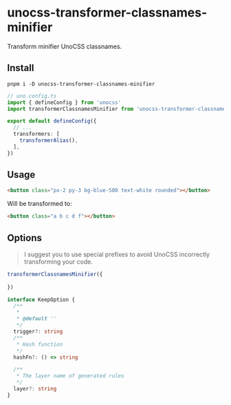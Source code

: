 # unocss-transformer-classnames-minifier

Transform minifier UnoCSS classnames.

## Install
```shell
pnpm i -D unocss-transformer-classnames-minifier
```

```ts
// uno.config.ts
import { defineConfig } from 'unocss'
import transformerClassnamesMinifier from 'unocss-transformer-classnames-minifier'

export default defineConfig({
  // ...
  transformers: [
    transformerAlias(),
  ],
})
```

## Usage

```html
<button class="px-2 py-3 bg-blue-500 text-white rounded"></button>
```

Will be transformed to:

```html
<button class="a b c d f"></button>
```

## Options

> I suggest you to use special prefixes to avoid UnoCSS incorrectly transforming your code.

```ts
transformerClassnamesMinifier({
 
})

interface KeepOption {
  /**
   * 
   * @default ''
   */
  trigger?: string
  /**
   * Hash function
   */
  hashFn?: () => string

  /**
   * The layer name of generated rules
   */
  layer?: string
}
```
